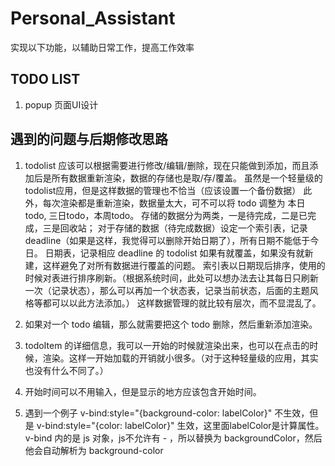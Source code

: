 # Personal_Assistant

实现以下功能，以辅助日常工作，提高工作效率

## TODO LIST

1. popup 页面UI设计

## 遇到的问题与后期修改思路

1. todolist 应该可以根据需要进行修改/编辑/删除，现在只能做到添加，而且添加后是所有数据重新渲染，数据的存储也是取/存/覆盖。
虽然是一个轻量级的todolist应用，但是这样数据的管理也不恰当（应该设置一个备份数据）
此外，每次渲染都是重新渲染，数据量太大，可不可以将 todo 调整为 本日todo, 三日todo，本周todo。
存储的数据分为两类，一是待完成，二是已完成，三是回收站；
对于存储的数据（待完成数据）设定一个索引表，记录deadline（如果是这样，我觉得可以删除开始日期了），所有日期不能低于今日。
日期表，记录相应 deadline 的 todolist 如果有就覆盖，如果没有就新建，这样避免了对所有数据进行覆盖的问题。
索引表以日期现后排序，使用的时候对表进行排序刷新。（根据系统时间，此处可以想办法去让其每日只刷新一次（记录状态），那么可以再加一个状态表，记录当前状态，后面的主题风格等都可以以此方法添加。）
这样数据管理的就比较有层次，而不显混乱了。

2. 如果对一个 todo 编辑，那么就需要把这个 todo 删除，然后重新添加渲染。

3. todoItem 的详细信息，我可以一开始的时候就渲染出来，也可以在点击的时候，渲染。这样一开始加载的开销就小很多。（对于这种轻量级的应用，其实也没有什么不同了。）

4. 开始时间可以不用输入，但是显示的地方应该包含开始时间。

5. 遇到一个例子 v-bind:style="{background-color: labelColor}" 不生效，但是 v-bind:style="{color: labelColor}" 生效，这里面labelColor是计算属性。 v-bind 内的是 js 对象，js不允许有 - ，所以替换为 backgroundColor，然后他会自动解析为 background-color